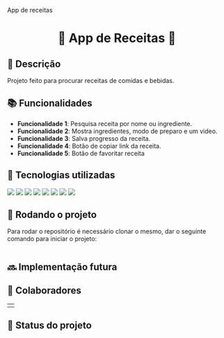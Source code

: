 App de receitas
<h1 align="center"> 🍲 App de Receitas   🍷 </h1>

## :memo: Descrição
Projeto feito para procurar receitas de comidas e bebidas.


## :books: Funcionalidades
* <b>Funcionalidade 1</b>: Pesquisa receita por nome ou ingrediente.
* <b>Funcionalidade 2</b>: Mostra ingredientes, modo de preparo e um video.
* <b>Funcionalidade 3</b>: Salva progresso da receita.
* <b>Funcionalidade 4</b>: Botão de copiar link da receita.
* <b>Funcionalidade 5</b>: Botão de favoritar receita

## :wrench: Tecnologias utilizadas
<div>
<img src="https://img.shields.io/badge/Bootstrap-563D7C?style=for-the-badge&logo=bootstrap&logoColor=white" />
<img src="https://img.shields.io/badge/React-20232A?style=for-the-badge&logo=react&logoColor=61DAFB" />
<img src="https://img.shields.io/badge/HTML5-E34F26?style=for-the-badge&logo=html5&logoColor=white" />
<img src="https://img.shields.io/badge/CSS3-1572B6?style=for-the-badge&logo=css3&logoColor=white" />
<img src="https://img.shields.io/badge/JavaScript-323330?style=for-the-badge&logo=javascript&logoColor=F7DF1E" />
<img src="https://img.shields.io/badge/eslint-3A33D1?style=for-the-badge&logo=eslint&logoColor=white" />
<img src="https://img.shields.io/badge/stylelint-000?style=for-the-badge&logo=stylelint&logoColor=white" />
<img src="https://img.shields.io/badge/Ubuntu-E95420?style=for-the-badge&logo=ubuntu&logoColor=white" />


 </div>

## :rocket: Rodando o projeto
Para rodar o repositório é necessário clonar o mesmo, dar o seguinte comando para iniciar o projeto:
```
```

## :soon: Implementação futura


## :handshake: Colaboradores
<table>
  <tr>
    <td align="center">
      <a href="http://github.com/tatialveso">
      </a>
    </td>
  </tr>
</table>

## :dart: Status do projeto
